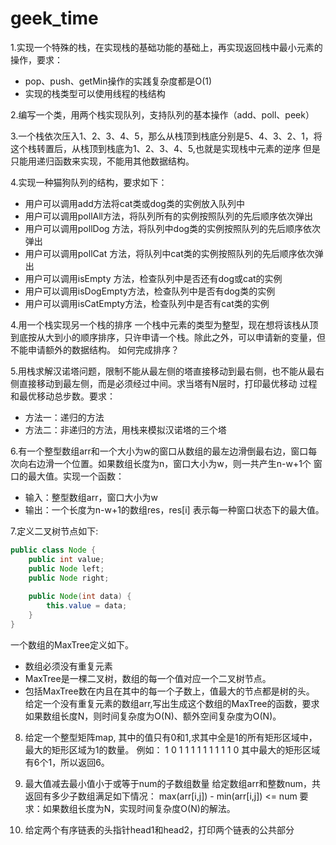 # geek_time
1.实现一个特殊的栈，在实现栈的基础功能的基础上，再实现返回栈中最小元素的操作，要求：
   * pop、push、getMin操作的实践复杂度都是O(1)
   * 实现的栈类型可以使用线程的栈结构
   
2.编写一个类，用两个栈实现队列，支持队列的基本操作（add、poll、peek）

3.一个栈依次压入1、2、3、4、5，那么从栈顶到栈底分别是5、4、3、2、1，将这个栈转置后，从栈顶到栈底为1、2、3、4、5,也就是实现栈中元素的逆序
但是只能用递归函数来实现，不能用其他数据结构。

4.实现一种猫狗队列的结构，要求如下：
* 用户可以调用add方法将cat类或dog类的实例放入队列中
* 用户可以调用pollAll方法，将队列所有的实例按照队列的先后顺序依次弹出
* 用户可以调用pollDog 方法，将队列中dog类的实例按照队列的先后顺序依次弹出
* 用户可以调用pollCat 方法，将队列中cat类的实例按照队列的先后顺序依次弹出
* 用户可以调用isEmpty 方法，检查队列中是否还有dog或cat的实例
* 用户可以调用isDogEmpty方法，检查队列中是否有dog类的实例
* 用户可以调用isCatEmpty方法，检查队列中是否有cat类的实例

4.用一个栈实现另一个栈的排序
一个栈中元素的类型为整型，现在想将该栈从顶到底按从大到小的顺序排序，只许申请一个栈。除此之外，可以申请新的变量，但不能申请额外的数据结构。
如何完成排序？

5.用栈求解汉诺塔问题，限制不能从最左侧的塔直接移动到最右侧，也不能从最右侧直接移动到最左侧，而是必须经过中间。求当塔有N层时，打印最优移动
过程和最优移动总步数。要求：
* 方法一：递归的方法
* 方法二：非递归的方法，用栈来模拟汉诺塔的三个塔

6.有一个整型数组arr和一个大小为w的窗口从数组的最左边滑倒最右边，窗口每次向右边滑一个位置。如果数组长度为n，窗口大小为w，则一共产生n-w+1个
窗口的最大值。实现一个函数：
* 输入：整型数组arr，窗口大小为w
* 输出：一个长度为n-w+1的数组res，res[i] 表示每一种窗口状态下的最大值。

7.定义二叉树节点如下:
```java
public class Node {
    public int value;
    public Node left;
    public Node right;
    
    public Node(int data) {
        this.value = data;
    }
}
```
一个数组的MaxTree定义如下。
* 数组必须没有重复元素
* MaxTree是一棵二叉树，数组的每一个值对应一个二叉树节点。
* 包括MaxTree数在内且在其中的每一个子数上，值最大的节点都是树的头。
给定一个没有重复元素的数组arr,写出生成这个数组的MaxTree的函数，要求如果数组长度N，则时间复杂度为O(N)、额外空间复杂度为O(N)。

8. 给定一个整型矩阵map, 其中的值只有0和1,求其中全是1的所有矩形区域中，最大的矩形区域为1的数量。
例如：
1 0 1 1
1 1 1 1
1 1 1 0
其中最大的矩形区域有6个1，所以返回6。

9. 最大值减去最小值小于或等于num的子数组数量
给定数组arr和整数num，共返回有多少子数组满足如下情况：
max(arr[i,j]) - min(arr[i,j]) <= num
要求：如果数组长度为N，实现时间复杂度O(N)的解法。

10. 给定两个有序链表的头指针head1和head2，打印两个链表的公共部分